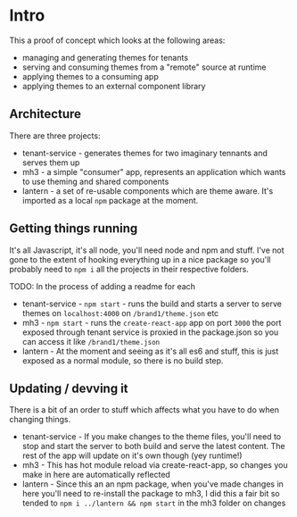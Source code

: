# Intro

This a proof of concept which looks at the following areas:

- managing and generating themes for tenants
- serving and consuming themes from a "remote" source at runtime
- applying themes to a consuming app
- applying themes to an external component library

## Architecture

There are three projects:

- tenant-service - generates themes for two imaginary tennants and serves them up
- mh3 - a simple "consumer" app, represents an application which wants to use theming and shared components
- lantern - a set of re-usable components which are theme aware. It's imported as a local `npm` package at the moment.

## Getting things running

It's all Javascript, it's all node, you'll need node and npm and stuff. I've not gone to the extent of hooking everything up in a nice package so you'll probably need to `npm i` all the projects in their respective folders.

TODO: In the process of adding a readme for each

- tenant-service - `npm start` - runs the build and starts a server to serve themes on `localhost:4000` on `/brand1/theme.json` etc
- mh3 - `npm start` - runs the `create-react-app` app on port `3000` the port exposed through tenant service is proxied in the package.json so you can access it like `/brand1/theme.json`
- lantern - At the moment and seeing as it's all es6 and stuff, this is just exposed as a normal module, so there is no build step.

## Updating / devving it

There is a bit of an order to stuff which affects what you have to do when changing things.

- tenant-service - If you make changes to the theme files, you'll need to stop and start the server to both build and serve the latest content. The rest of the app will update on it's own though (yey runtime!)
- mh3 - This has hot module reload via create-react-app, so changes you make in here are automatically reflected
- lantern - Since this an an npm package, when you've made changes in here you'll need to re-install the package to mh3, I did this a fair bit so tended to `npm i ../lantern && npm start` in the mh3 folder on changes
